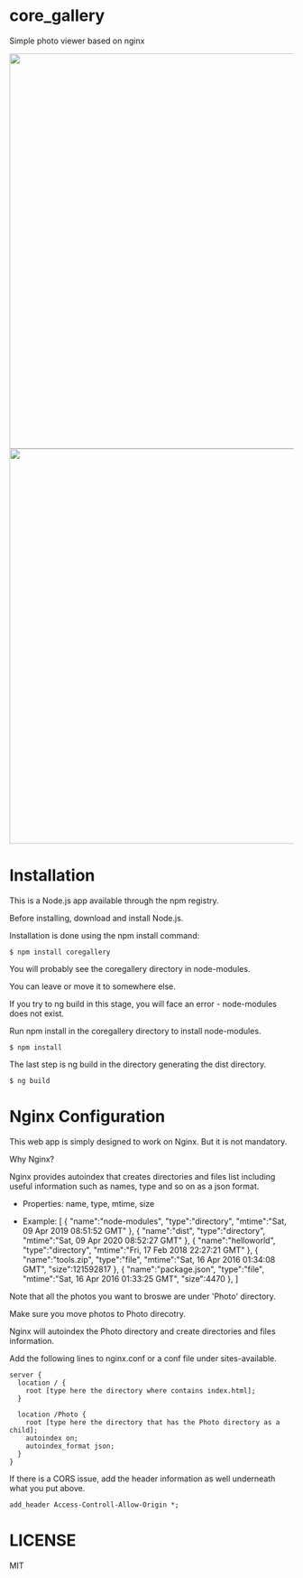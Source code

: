 # core_gallery
Simple photo viewer based on nginx

<img src="https://user-images.githubusercontent.com/118874393/204101787-6bc6fa48-fd2e-4107-9fd6-54cdc7f0c886.jpg" width="700px" />
<img src="https://user-images.githubusercontent.com/118874393/204101791-731f5684-e0c0-44a6-8823-0287780d2215.jpg" width="700px" />

# Installation
This is a Node.js app available through the npm registry.

Before installing, download and install Node.js.

Installation is done using the npm install command:

`$ npm install coregallery`

You will probably see the coregallery directory in node-modules.

You can leave or move it to somewhere else.

If you try to ng build in this stage, you will face an error - node-modules does not exist.

Run npm install in the coregallery directory to install node-modules.

`$ npm install`

The last step is ng build in the directory generating the dist directory.

`$ ng build`

# Nginx Configuration

This web app is simply designed to work on Nginx. But it is not mandatory.

Why Nginx?

Nginx provides autoindex that creates directories and files list including useful information such as names, type and so on as a json format.

- Properties: name, type, mtime, size

- Example:
[
{ "name":"node-modules", "type":"directory", "mtime":"Sat, 09 Apr 2019 08:51:52 GMT" },
{ "name":"dist", "type":"directory", "mtime":"Sat, 09 Apr 2020 08:52:27 GMT" },
{ "name":"helloworld", "type":"directory", "mtime":"Fri, 17 Feb 2018 22:27:21 GMT" },
{ "name":"tools.zip", "type":"file", "mtime":"Sat, 16 Apr 2016 01:34:08 GMT", "size":121592817 },
{ "name":"package.json", "type":"file", "mtime":"Sat, 16 Apr 2016 01:33:25 GMT", "size":4470 },
]

Note that all the photos you want to broswe are under 'Photo' directory.

Make sure you move photos to Photo direcotry.

Nginx will autoindex the Photo directory and create directories and files information.

Add the following lines to nginx.conf or a conf file under sites-available.

```
server {
  location / {
    root [type here the directory where contains index.html];
  }

  location /Photo {
    root [type here the directory that has the Photo directory as a child];
    autoindex on;
    autoindex_format json;
  }
}
```

If there is a CORS issue, add the header information as well underneath what you put above.

`add_header Access-Controll-Allow-Origin *;`

# LICENSE
MIT
